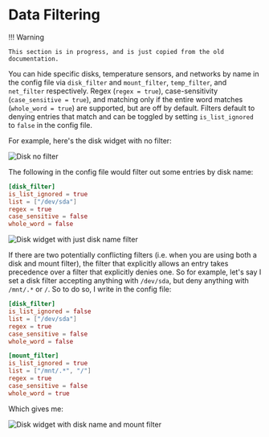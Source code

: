 # Data Filtering

!!! Warning

    This section is in progress, and is just copied from the old documentation.

You can hide specific disks, temperature sensors, and networks by name in the config file via `disk_filter` and `mount_filter`, `temp_filter`, and `net_filter` respectively. Regex (`regex = true`), case-sensitivity (`case_sensitive = true`), and matching only if the entire word matches (`whole_word = true`) are supported, but are off by default. Filters default to denying entries that match and can be toggled by setting `is_list_ignored` to `false` in the config file.

For example, here's the disk widget with no filter:

![Disk no filter](/assets/config/disk-filtering/disk_no_filter.png)

The following in the config file would filter out some entries by disk name:

```toml
[disk_filter]
is_list_ignored = true
list = ["/dev/sda"]
regex = true
case_sensitive = false
whole_word = false
```

![Disk widget with just disk name filter](/assets/screenshots/config/disk-filtering/disk_name_filter.png)

If there are two potentially conflicting filters (i.e. when you are using both a disk and mount filter), the filter that explicitly allows an entry takes precedence over a filter that explicitly denies one. So for example, let's say I set a disk filter accepting anything with `/dev/sda`, but deny anything with `/mnt/.*` or `/`. So to do so, I write in the config file:

```toml
[disk_filter]
is_list_ignored = false
list = ["/dev/sda"]
regex = true
case_sensitive = false
whole_word = false

[mount_filter]
is_list_ignored = true
list = ["/mnt/.*", "/"]
regex = true
case_sensitive = false
whole_word = true
```

Which gives me:

![Disk widget with disk name and mount filter](/assets/screenshots/config/disk-filtering/disk_name_mount_filter.png)
